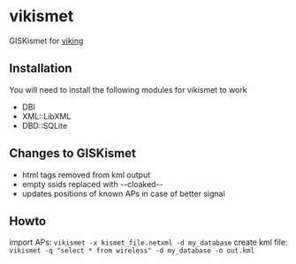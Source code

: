 # vikismet
GISKismet for [viking](https://github.com/viking-gps/viking)

## Installation
You will need to install the following modules for vikismet to work
* DBI
* XML::LibXML
* DBD::SQLite

## Changes to GISKismet
* html tags removed from kml output
* empty ssids replaced with --cloaked--
* updates positions of known APs in case of better signal

## Howto
import APs: `vikismet -x kismet_file.netxml -d my_database`
create kml file: `vikismet -q "select * from wireless" -d my_database -o out.kml`

